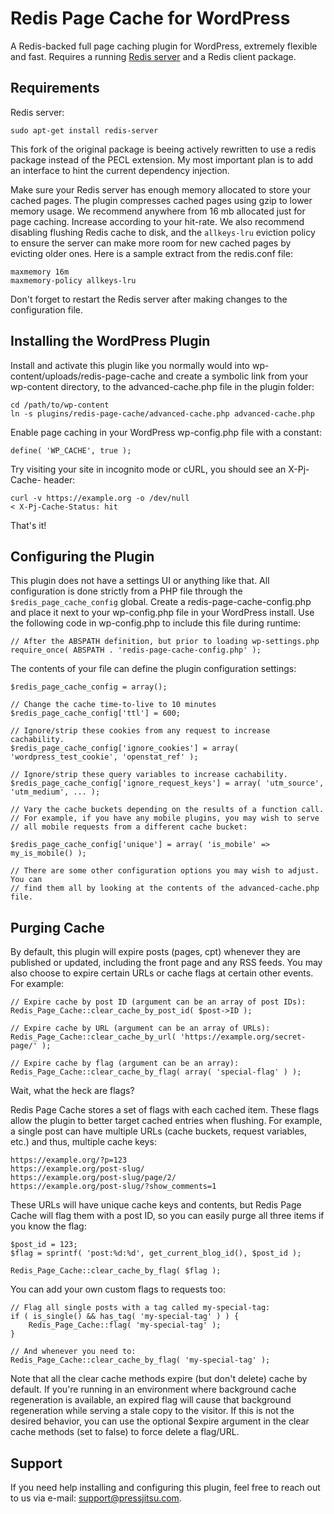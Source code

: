 # Redis Page Cache for WordPress

A Redis-backed full page caching plugin for WordPress, extremely flexible and fast. Requires a running [Redis server](http://redis.io/) and a Redis client package.

## Requirements

Redis server:

```
sudo apt-get install redis-server
```

This fork of the original package is beeing actively rewritten to use a redis package instead of the PECL extension. My most important plan is to add an interface to hint the current dependency injection.
 
Make sure your Redis server has enough memory allocated to store your cached pages. The plugin compresses cached pages using gzip to lower memory usage. We recommend anywhere from 16 mb allocated just for page caching. Increase according to your hit-rate. We also recommend disabling flushing Redis cache to disk, and the `allkeys-lru` eviction policy to ensure the server can make more room for new cached pages by evicting older ones. Here is a sample extract from the redis.conf file:

```
maxmemory 16m
maxmemory-policy allkeys-lru
```

Don't forget to restart the Redis server after making changes to the configuration file.

## Installing the WordPress Plugin

Install and activate this plugin like you normally would into wp-content/uploads/redis-page-cache and create a symbolic link from your wp-content directory, to the advanced-cache.php file in the plugin folder:

```
cd /path/to/wp-content
ln -s plugins/redis-page-cache/advanced-cache.php advanced-cache.php
```

Enable page caching in your WordPress wp-config.php file with a constant:

```
define( 'WP_CACHE', true );
```

Try visiting your site in incognito mode or cURL, you should see an X-Pj-Cache- header:

```
curl -v https://example.org -o /dev/null
< X-Pj-Cache-Status: hit
```

That's it!

## Configuring the Plugin

This plugin does not have a settings UI or anything like that. All configuration is done strictly from a PHP file through the `$redis_page_cache_config` global. Create a redis-page-cache-config.php and place it next to your wp-config.php file in your WordPress install. Use the following code in wp-config.php to include this file during runtime:

```
// After the ABSPATH definition, but prior to loading wp-settings.php
require_once( ABSPATH . 'redis-page-cache-config.php' );
```

The contents of your file can define the plugin configuration settings:

```
$redis_page_cache_config = array();

// Change the cache time-to-live to 10 minutes
$redis_page_cache_config['ttl'] = 600;

// Ignore/strip these cookies from any request to increase cachability.
$redis_page_cache_config['ignore_cookies'] = array( 'wordpress_test_cookie', 'openstat_ref' );

// Ignore/strip these query variables to increase cachability.
$redis_page_cache_config['ignore_request_keys'] = array( 'utm_source', 'utm_medium', ... );

// Vary the cache buckets depending on the results of a function call.
// For example, if you have any mobile plugins, you may wish to serve
// all mobile requests from a different cache bucket:

$redis_page_cache_config['unique'] = array( 'is_mobile' => my_is_mobile() );

// There are some other configuration options you may wish to adjust. You can
// find them all by looking at the contents of the advanced-cache.php file.
```

## Purging Cache

By default, this plugin will expire posts (pages, cpt) whenever they are published or updated, including the front page and any RSS feeds. You may also choose to expire certain URLs or cache flags at certain other events. For example:

```
// Expire cache by post ID (argument can be an array of post IDs):
Redis_Page_Cache::clear_cache_by_post_id( $post->ID );

// Expire cache by URL (argument can be an array of URLs):
Redis_Page_Cache::clear_cache_by_url( 'https://example.org/secret-page/' );

// Expire cache by flag (argument can be an array):
Redis_Page_Cache::clear_cache_by_flag( array( 'special-flag' ) );
```

Wait, what the heck are flags?

Redis Page Cache stores a set of flags with each cached item. These flags allow the plugin to better target cached entries when flushing. For example, a single post can have multiple URLs (cache buckets, request variables, etc.) and thus, multiple cache keys:

```
https://example.org/?p=123
https://example.org/post-slug/
https://example.org/post-slug/page/2/
https://example.org/post-slug/?show_comments=1
```

These URLs will have unique cache keys and contents, but Redis Page Cache will flag them with a post ID, so you can easily purge all three items if you know the flag:

```
$post_id = 123;
$flag = sprintf( 'post:%d:%d', get_current_blog_id(), $post_id );

Redis_Page_Cache::clear_cache_by_flag( $flag );
```

You can add your own custom flags to requests too:

```
// Flag all single posts with a tag called my-special-tag:
if ( is_single() && has_tag( 'my-special-tag' ) ) {
    Redis_Page_Cache::flag( 'my-special-tag' );
}

// And whenever you need to:
Redis_Page_Cache::clear_cache_by_flag( 'my-special-tag' );
```

Note that all the clear cache methods expire (but don't delete) cache by default. If you're running in an environment where background cache regeneration is available, an expired flag will cause that background regeneration while serving a stale copy to the visitor. If this is not the desired behavior, you can use the optional $expire argument in the clear cache methods (set to false) to force delete a flag/URL.

## Support

If you need help installing and configuring this plugin, feel free to reach out to us via e-mail: support@pressjitsu.com.
